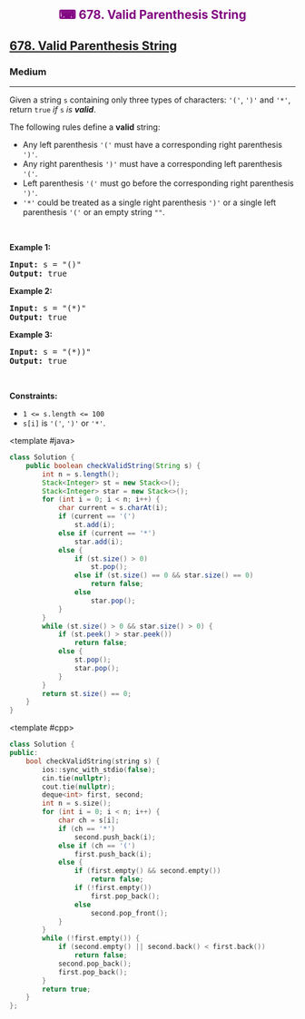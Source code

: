 <div align = "center">
<h style = "margin-bottom: 0px; margin-top: 0px; color : purple;" align = "center" class = "header">

## ⌨ 678. Valid Parenthesis String

</h>
</div>

<h2><a href="https://leetcode.com/problems/valid-parenthesis-string" target = "_blank">678. Valid Parenthesis String</a></h2><h3>Medium</h3><hr><p>Given a string <code>s</code> containing only three types of characters: <code>&#39;(&#39;</code>, <code>&#39;)&#39;</code> and <code>&#39;*&#39;</code>, return <code>true</code> <em>if</em> <code>s</code> <em>is <strong>valid</strong></em>.</p>

<p>The following rules define a <strong>valid</strong> string:</p>

<ul>
	<li>Any left parenthesis <code>&#39;(&#39;</code> must have a corresponding right parenthesis <code>&#39;)&#39;</code>.</li>
	<li>Any right parenthesis <code>&#39;)&#39;</code> must have a corresponding left parenthesis <code>&#39;(&#39;</code>.</li>
	<li>Left parenthesis <code>&#39;(&#39;</code> must go before the corresponding right parenthesis <code>&#39;)&#39;</code>.</li>
	<li><code>&#39;*&#39;</code> could be treated as a single right parenthesis <code>&#39;)&#39;</code> or a single left parenthesis <code>&#39;(&#39;</code> or an empty string <code>&quot;&quot;</code>.</li>
</ul>

<p>&nbsp;</p>
<p><strong class="example">Example 1:</strong></p>
<pre><strong>Input:</strong> s = "()"
<strong>Output:</strong> true
</pre><p><strong class="example">Example 2:</strong></p>
<pre><strong>Input:</strong> s = "(*)"
<strong>Output:</strong> true
</pre><p><strong class="example">Example 3:</strong></p>
<pre><strong>Input:</strong> s = "(*))"
<strong>Output:</strong> true
</pre>
<p>&nbsp;</p>
<p><strong>Constraints:</strong></p>

<ul>
	<li><code>1 &lt;= s.length &lt;= 100</code></li>
	<li><code>s[i]</code> is <code>&#39;(&#39;</code>, <code>&#39;)&#39;</code> or <code>&#39;*&#39;</code>.</li>
</ul>

<CodeTabs :languages="[ { name: 'C++', slot: 'cpp' }, { name: 'Java', slot: 'java' } ]"> <template #java>

```java
class Solution {
    public boolean checkValidString(String s) {
        int n = s.length();
        Stack<Integer> st = new Stack<>();
        Stack<Integer> star = new Stack<>();
        for (int i = 0; i < n; i++) {
            char current = s.charAt(i);
            if (current == '(')
                st.add(i);
            else if (current == '*')
                star.add(i);
            else {
                if (st.size() > 0)
                    st.pop();
                else if (st.size() == 0 && star.size() == 0)
                    return false;
                else
                    star.pop();
            }
        }
        while (st.size() > 0 && star.size() > 0) {
            if (st.peek() > star.peek())
                return false;
            else {
                st.pop();
                star.pop();
            }
        }
        return st.size() == 0;
    }
}
```

</template>

<template #cpp>

```cpp
class Solution {
public:
    bool checkValidString(string s) {
        ios::sync_with_stdio(false);
        cin.tie(nullptr);
        cout.tie(nullptr);
        deque<int> first, second;
        int n = s.size();
        for (int i = 0; i < n; i++) {
            char ch = s[i];
            if (ch == '*')
                second.push_back(i);
            else if (ch == '(')
                first.push_back(i);
            else {
                if (first.empty() && second.empty())
                    return false;
                if (!first.empty())
                    first.pop_back();
                else
                    second.pop_front();
            }
        }
        while (!first.empty()) {
            if (second.empty() || second.back() < first.back())
                return false;
            second.pop_back();
            first.pop_back();
        }
        return true;
    }
};
```

</template>

</CodeTabs>
